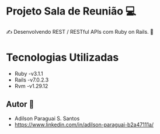 # Projeto Sala de Reunião 💻
 
:writing_hand: Desenvolvendo REST / RESTful APIs com Ruby on Rails. :wave:


# Tecnologias Utilizadas
-	Ruby -v3.1.1
-	Rails -v7.0.2.3
-	Rvm -v1.29.12



## Autor :call_me_hand:
* Adilson Paraguai S. Santos
* https://www.linkedin.com/in/adilson-paraguai-b2a47111a/
